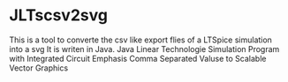 # JLTscsv2svg
This is a tool to converte the csv like export flies of a LTSpice simulation into a svg
It is writen in Java.
Java Linear Technologie Simulation Program with Integrated Circuit Emphasis Comma Separated Valuse to Scalable Vector Graphics
